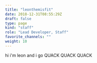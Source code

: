 ```yaml
---
title: "leonthemisfit"
date: 2018-12-31T08:55:29Z
draft: false
type: page
kind: "staff"
role: "Lead Developer, Staff"
favorite_channels: ""
weight: 10
---
```


hi i'm leon and i go QUACK QUACK QUACK
